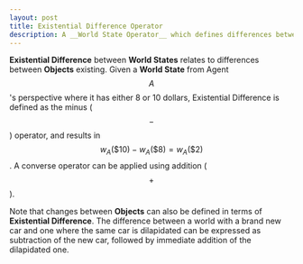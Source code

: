 ```yaml
---
layout: post
title: Existential Difference Operator
description: A __World State Operator__ which defines differences between __Objects__ existing between __World States__.
---
```


__Existential Difference__ between __World States__ relates to differences between __Objects__ existing. Given a __World State__ from Agent $$ A $$'s perspective where it has either 8 or 10 dollars, Existential Difference is defined as the minus ($$ - $$) operator, and results in $$ w_A(\$10) - w_A(\$8) = w_A(\$2) $$. A converse operator can be applied using addition ($$ + $$). 

Note that changes between __Objects__ can also be defined in terms of __Existential Difference__. The difference between a world with a brand new car and one where the same car is dilapidated can be expressed as subtraction of the new car, followed by immediate addition of the dilapidated one.

